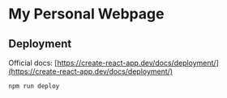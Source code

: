 # My Personal Webpage

## Deployment

Official docs: [https://create-react-app.dev/docs/deployment/](https://create-react-app.dev/docs/deployment/)

```bash
npm run deploy
```
